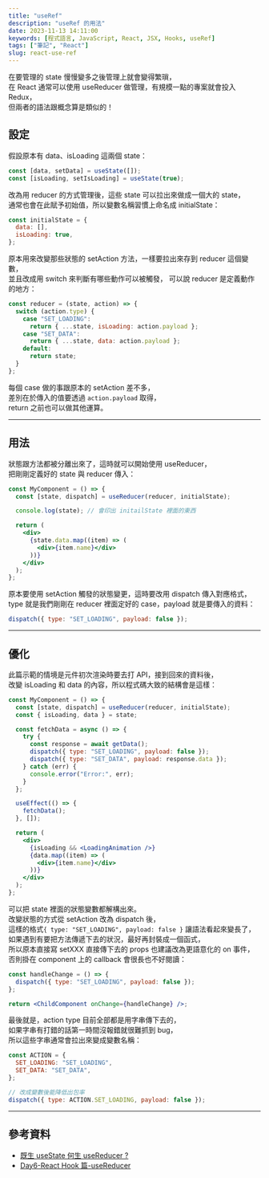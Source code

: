 ```yaml
---
title: "useRef"
description: "useRef 的用法"
date: 2023-11-13 14:11:00
keywords: [程式語言, JavaScript, React, JSX, Hooks, useRef]
tags: ["筆記", "React"]
slug: react-use-ref
---
```


在要管理的 state 慢慢變多之後管理上就會變得繁瑣，  
在 React 通常可以使用 useReducer 做管理，有規模一點的專案就會投入 Redux，  
但兩者的語法跟概念算是類似的！

## 設定

假設原本有 data、isLoading 這兩個 state：

```jsx
const [data, setData] = useState([]);
const [isLoading, setIsLoading] = useState(true);
```

改為用 reducer 的方式管理後，這些 state 可以拉出來做成一個大的 state，  
通常也會在此賦予初始值，所以變數名稱習慣上命名成 initialState：

```jsx
const initialState = {
  data: [],
  isLoading: true,
};
```

原本用來改變那些狀態的 setAction 方法，一樣要拉出來存到 reducer 這個變數，  
並且改成用 switch 來判斷有哪些動作可以被觸發， 可以說 reducer 是定義動作的地方：

```jsx
const reducer = (state, action) => {
  switch (action.type) {
    case "SET_LOADING":
      return { ...state, isLoading: action.payload };
    case "SET_DATA":
      return { ...state, data: action.payload };
    default:
      return state;
  }
};
```

每個 case 做的事跟原本的 setAction 差不多，  
差別在於傳入的值要透過 `action.payload` 取得，  
return 之前也可以做其他運算。

---

## 用法

狀態跟方法都被分離出來了，這時就可以開始使用 useReducer，  
把剛剛定義好的 state 與 reducer 傳入：

```jsx
const MyComponent = () => {
  const [state, dispatch] = useReducer(reducer, initialState);

  console.log(state); // 會印出 initailState 裡面的東西

  return (
    <div>
      {state.data.map((item) => (
        <div>{item.name}</div>
      ))}
    </div>
  );
};
```

原本要使用 setAction 觸發的狀態變更，這時要改用 dispatch 傳入對應格式，  
type 就是我們剛剛在 reducer 裡面定好的 case，payload 就是要傳入的資料：

```jsx
dispatch({ type: "SET_LOADING", payload: false });
```

---

## 優化

此篇示範的情境是元件初次渲染時要去打 API，接到回來的資料後，  
改變 isLoading 和 data 的內容，所以程式碼大致的結構會是這樣：

```jsx
const MyComponent = () => {
  const [state, dispatch] = useReducer(reducer, initialState);
  const { isLoading, data } = state;

  const fetchData = async () => {
    try {
      const response = await getData();
      dispatch({ type: "SET_LOADING", payload: false });
      dispatch({ type: "SET_DATA", payload: response.data });
    } catch (err) {
      console.error("Error:", err);
    }
  };

  useEffect(() => {
    fetchData();
  }, []);

  return (
    <div>
      {isLoading && <LoadingAnimation />}
      {data.map((item) => (
        <div>{item.name}</div>
      ))}
    </div>
  );
};
```

可以把 state 裡面的狀態變數都解構出來。  
改變狀態的方式從 setAction 改為 dispatch 後，  
這樣的格式`{ type: "SET_LOADING", payload: false }` 讓語法看起來變長了，  
如果遇到有要把方法傳遞下去的狀況，最好再封裝成一個函式，  
所以原本直接寫 setXXX 直接傳下去的 props 也建議改為更語意化的 on 事件，  
否則掛在 component 上的 callback 會很長也不好閱讀：

```jsx
const handleChange = () => {
  dispatch({ type: "SET_LOADING", payload: false });
};

return <ChildComponent onChange={handleChange} />;
```

最後就是，action type 目前全部都是用字串傳下去的，  
如果字串有打錯的話第一時間沒報錯就很難抓到 bug，  
所以這些字串通常會拉出來變成變數名稱：

```jsx
const ACTION = {
  SET_LOADING: "SET_LOADING",
  SET_DATA: "SET_DATA",
};

// 改成變數後能降低出包率
dispatch({ type: ACTION.SET_LOADING, payload: false });
```

---

## 參考資料

- [既生 useState 何生 useReducer ?](https://medium.com/%E6%89%8B%E5%AF%AB%E7%AD%86%E8%A8%98/react-hooks-usestate-vs-usereducer-b14966ad37dd)
- [Day6-React Hook 篇-useReducer](https://ithelp.ithome.com.tw/articles/10268258)
